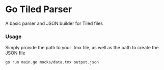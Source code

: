 # Go Tiled Parser

A basic parser and JSON builder for Tiled files

### Usage

Simply provide the path to your .tmx file, as well as
the path to create the JSON file

`go run main.go mocks/data.tmx output.json `
